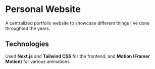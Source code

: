 # Personal Website

A centralized portfolio website to showcase different things I've done throughout the years.

## Technologies

Used **Next.js** and **Tailwind CSS** for the frontend, and **Motion (Framer Motion)** for various animations.

